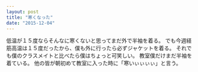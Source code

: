 ```yaml
---
layout: post
title: "寒くなった"
date: "2015-12-04"
---
```

低温が１５度ならそんなに寒くないと思ってまだ外で半袖を着る。
でも今週経筋高温は１５度だったから、僕も外に行ったら必ずジャケットを着る。
それでも僕のクラスメイトと比べたら僕はちょっと可笑しい。
教室僕だけまだ半袖を着ている。
他の皆が朝初めて教室に入った時に「寒いぃぃぃぃ」と言う。
